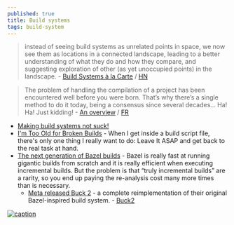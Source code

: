 ```yaml
---
published: true
title: Build systems
tags: build-system
---
```

> instead of seeing build systems as unrelated points in space, we now see them as locations
in a connected landscape, leading to a better understanding of what they do and how they compare,
and suggesting exploration of other (as yet unoccupied points) in the landscape. - [Build Systems à la Carte](https://www.microsoft.com/en-us/research/uploads/prod/2018/03/build-systems.pdf) / [HN](https://news.ycombinator.com/item?id=29718446)

> The problem of handling the compilation of a project has been encountered well before you were born. That’s why there’s a single method to do it today, being a consensus since several decades... Ha! Ha! Just kidding! - [An overview](https://medium.com/@julienjorge/an-overview-of-build-systems-mostly-for-c-projects-ac9931494444) / [FR](https://linuxfr.org/users/julien_jorge/journaux/un-petit-tour-des-systemes-de-build)

- [Making build systems not suck!](https://lca2015.linux.org.au/slides/140/meson-lca2015.pdf)
- [I'm Too Old for Broken Builds](https://xorvoid.com/broken_builds.html) - When I get inside a build script file, there's only one thing I really want to do: Leave It ASAP and get back to the real task at hand.
- [The next generation of Bazel builds](https://blogsystem5.substack.com/p/bazel-next-generation) -  Bazel is really fast at running gigantic builds from scratch and it is really efficient when executing incremental builds. But the problem is that “truly incremental builds” are a rarity, so you end up paying the re-analysis cost many more times than is necessary.
	- [Meta released Buck 2](https://blogsystem5.substack.com/i/159682182/meanwhile-at-meta) - a complete reimplementation of their original Bazel-inspired build system. - [Buck2](https://buck2.build/docs/about/why/)
	

[![caption](https://karussell.wordpress.com/wp-content/uploads/2009/09/build-system-evolution13.png?w=869)](https://karussell.wordpress.com/2009/09/29/evolution-of-build-systems/)
